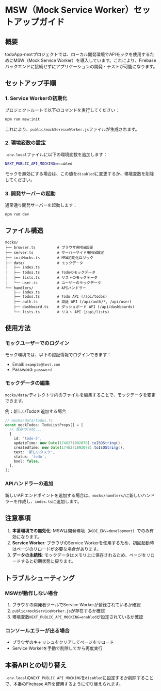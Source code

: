 # MSW（Mock Service Worker）セットアップガイド

## 概要

todoApp-nextプロジェクトでは、ローカル開発環境でAPIモックを使用するためにMSW（Mock Service Worker）を導入しています。これにより、Firebaseバックエンドに接続せずにアプリケーションの開発・テストが可能になります。

## セットアップ手順

### 1. Service Workerの初期化

プロジェクトルートで以下のコマンドを実行してください：

```bash
npm run msw:init
```

これにより、`public/mockServiceWorker.js`ファイルが生成されます。

### 2. 環境変数の設定

`.env.local`ファイルに以下の環境変数を追加します：

```bash
NEXT_PUBLIC_API_MOCKING=enabled
```

モックを無効にする場合は、この値を`disabled`に変更するか、環境変数を削除してください。

### 3. 開発サーバーの起動

通常通り開発サーバーを起動します：

```bash
npm run dev
```

## ファイル構造

```
mocks/
├── browser.ts          # ブラウザ用MSW設定
├── server.ts           # サーバーサイド用MSW設定
├── initMocks.ts        # MSW初期化ロジック
├── data/               # モックデータ
│   ├── index.ts
│   ├── todos.ts        # Todoのモックデータ
│   ├── lists.ts        # リストのモックデータ
│   └── user.ts         # ユーザーのモックデータ
└── handlers/           # APIハンドラー
    ├── index.ts
    ├── todos.ts        # Todo API (/api/todos)
    ├── auth.ts         # 認証 API (/api/auth/*, /api/user)
    ├── dashboard.ts    # ダッシュボード API (/api/dashboards)
    └── lists.ts        # リスト API (/api/lists)
```

## 使用方法

### モックユーザーでのログイン

モック環境では、以下の認証情報でログインできます：

- Email: `example@test.com`
- Password: `password`

### モックデータの編集

`mocks/data/`ディレクトリ内のファイルを編集することで、モックデータを変更できます。

例：新しいTodoを追加する場合

```typescript
// mocks/data/todos.ts
const mockTodos: TodoListProps[] = [
  // 既存のTodo...
  {
    id: 'todo-5',
    updateTime: new Date(1746271892078).toISOString(),
    createdTime: new Date(1746271892078).toISOString(),
    text: '新しいタスク',
    status: 'todo',
    bool: false,
  },
];
```

### APIハンドラーの追加

新しいAPIエンドポイントを追加する場合は、`mocks/handlers/`に新しいハンドラーを作成し、`index.ts`に追加します。

## 注意事項

1. **本番環境での無効化**: MSWは開発環境（`NODE_ENV=development`）でのみ有効になります。
2. **Service Worker**: ブラウザのService Workerを使用するため、初回起動時はページのリロードが必要な場合があります。
3. **データの永続性**: モックデータはメモリ上に保存されるため、ページをリロードすると初期状態に戻ります。

## トラブルシューティング

### MSWが動作しない場合

1. ブラウザの開発者ツールでService Workerが登録されているか確認
2. `public/mockServiceWorker.js`が存在するか確認
3. 環境変数`NEXT_PUBLIC_API_MOCKING=enabled`が設定されているか確認

### コンソールエラーが出る場合

- ブラウザのキャッシュをクリアしてページをリロード
- Service Workerを手動で削除してから再度実行

## 本番APIとの切り替え

`.env.local`の`NEXT_PUBLIC_API_MOCKING`を`disabled`に設定するか削除することで、本番のFirebase APIを使用するように切り替えられます。
